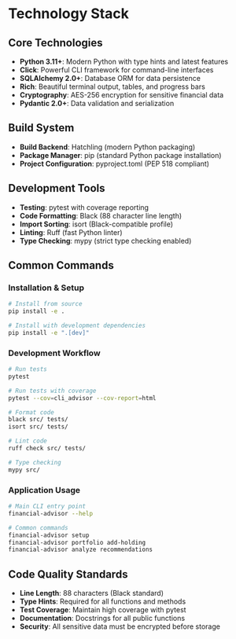 # Technology Stack

## Core Technologies

- **Python 3.11+**: Modern Python with type hints and latest features
- **Click**: Powerful CLI framework for command-line interfaces
- **SQLAlchemy 2.0+**: Database ORM for data persistence
- **Rich**: Beautiful terminal output, tables, and progress bars
- **Cryptography**: AES-256 encryption for sensitive financial data
- **Pydantic 2.0+**: Data validation and serialization

## Build System

- **Build Backend**: Hatchling (modern Python packaging)
- **Package Manager**: pip (standard Python package installation)
- **Project Configuration**: pyproject.toml (PEP 518 compliant)

## Development Tools

- **Testing**: pytest with coverage reporting
- **Code Formatting**: Black (88 character line length)
- **Import Sorting**: isort (Black-compatible profile)
- **Linting**: Ruff (fast Python linter)
- **Type Checking**: mypy (strict type checking enabled)

## Common Commands

### Installation & Setup
```bash
# Install from source
pip install -e .

# Install with development dependencies
pip install -e ".[dev]"
```

### Development Workflow
```bash
# Run tests
pytest

# Run tests with coverage
pytest --cov=cli_advisor --cov-report=html

# Format code
black src/ tests/
isort src/ tests/

# Lint code
ruff check src/ tests/

# Type checking
mypy src/
```

### Application Usage
```bash
# Main CLI entry point
financial-advisor --help

# Common commands
financial-advisor setup
financial-advisor portfolio add-holding
financial-advisor analyze recommendations
```

## Code Quality Standards

- **Line Length**: 88 characters (Black standard)
- **Type Hints**: Required for all functions and methods
- **Test Coverage**: Maintain high coverage with pytest
- **Documentation**: Docstrings for all public functions
- **Security**: All sensitive data must be encrypted before storage